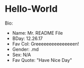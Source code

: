 # Hello-World

Bio:
- Name: Mr. README File
- BDay: 12.26.17
- Fav Col: Greeeeeeeeeeeeeeen!
- Gender: .md
- Sex: N/A
- Fav Quote: "Have Nice Day"
